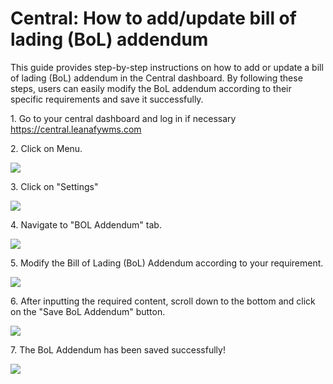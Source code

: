 # Central: How to add/update bill of lading (BoL) addendum

This guide provides step-by-step instructions on how to add or update a bill of lading (BoL) addendum in the Central dashboard. By following these steps, users can easily modify the BoL addendum according to their specific requirements and save it successfully.

1\. Go to your central dashboard and log in if necessary <https://central.leanafywms.com>


2\. Click on Menu.

![](https://ajeuwbhvhr.cloudimg.io/colony-recorder.s3.amazonaws.com/files/2024-03-05/33fb3abd-aa34-44df-bcbe-75e175d9c0bc/ascreenshot.jpeg?tl_px=0,0&br_px=1719,961&force_format=png&width=1120.0&wat=1&wat_opacity=0.7&wat_gravity=northwest&wat_url=https://colony-recorder.s3.us-west-1.amazonaws.com/images/watermarks/FB923C_standard.png&wat_pad=74,38)


3\. Click on "Settings"

![](https://ajeuwbhvhr.cloudimg.io/colony-recorder.s3.amazonaws.com/files/2024-03-05/d65040cb-8aa9-48ac-a04b-4bcf640d72c2/ascreenshot.jpeg?tl_px=0,319&br_px=2293,1600&force_format=png&width=1120.0&wat=1&wat_opacity=0.7&wat_gravity=northwest&wat_url=https://colony-recorder.s3.us-west-1.amazonaws.com/images/watermarks/FB923C_standard.png&wat_pad=91,277)


4\. Navigate to "BOL Addendum" tab.

![](https://ajeuwbhvhr.cloudimg.io/colony-recorder.s3.amazonaws.com/files/2024-03-05/329b7314-12ef-4866-8e0f-81771704ce9b/ascreenshot.jpeg?tl_px=0,0&br_px=2293,1281&force_format=png&width=1120.0&wat=1&wat_opacity=0.7&wat_gravity=northwest&wat_url=https://colony-recorder.s3.us-west-1.amazonaws.com/images/watermarks/FB923C_standard.png&wat_pad=369,205)


5\. Modify the Bill of Lading (BoL) Addendum according to your requirement.

![](https://ajeuwbhvhr.cloudimg.io/colony-recorder.s3.amazonaws.com/files/2024-03-05/8f8883f8-1f30-4aac-9f0e-59dd85e72c6a/ascreenshot.jpeg?tl_px=0,0&br_px=2940,1606&force_format=png&width=1120.0&wat=1&wat_opacity=0.7&wat_gravity=northwest&wat_url=https://colony-recorder.s3.us-west-1.amazonaws.com/images/watermarks/FB923C_standard.png&wat_pad=303,291)


6\. After inputting the required content, scroll down to the bottom and click on the "Save BoL Addendum" button.

![](https://ajeuwbhvhr.cloudimg.io/colony-recorder.s3.amazonaws.com/files/2024-03-05/33450666-6fe6-4b76-bad0-2b575c28df97/user_cropped_screenshot.jpeg?tl_px=0,0&br_px=2940,1606&force_format=png&width=1120.0&wat=1&wat_opacity=0.7&wat_gravity=northwest&wat_url=https://colony-recorder.s3.us-west-1.amazonaws.com/images/watermarks/FB923C_standard.png&wat_pad=949,541)


7\. The BoL Addendum has been saved successfully!

![](https://ajeuwbhvhr.cloudimg.io/colony-recorder.s3.amazonaws.com/files/2024-03-05/cf44d413-267e-4360-87a1-a655fa9cbff7/ascreenshot.jpeg?tl_px=1220,0&br_px=2940,961&force_format=png&width=1120.0&wat=1&wat_opacity=0.7&wat_gravity=northwest&wat_url=https://colony-recorder.s3.us-west-1.amazonaws.com/images/watermarks/FB923C_standard.png&wat_pad=698,55)